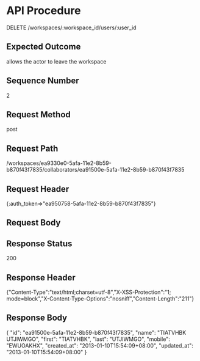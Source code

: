# API Procedure
DELETE /workspaces/:workspace_id/users/:user_id
## Expected Outcome
allows the actor to leave the workspace
## Sequence Number
2
## Request Method
post
## Request Path
/workspaces/ea9330e0-5afa-11e2-8b59-b870f43f7835/collaborators/ea91500e-5afa-11e2-8b59-b870f43f7835
## Request Header
{:auth_token=>"ea950758-5afa-11e2-8b59-b870f43f7835"}
## Request Body


## Response Status
200
## Response Header
{"Content-Type":"text/html;charset=utf-8","X-XSS-Protection":"1; mode=block","X-Content-Type-Options":"nosniff","Content-Length":"211"}

## Response Body
{
  "id": "ea91500e-5afa-11e2-8b59-b870f43f7835",
  "name": "TIATVHBK UTJIWMGO",
  "first": "TIATVHBK",
  "last": "UTJIWMGO",
  "mobile": "EWUOAKHX",
  "created_at": "2013-01-10T15:54:09+08:00",
  "updated_at": "2013-01-10T15:54:09+08:00"
}

